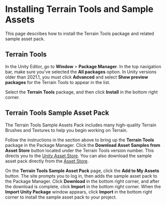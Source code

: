 # Installing Terrain Tools and Sample Assets

This page describes how to install the Terrain Tools package and related sample asset pack.

## Terrain Tools

In the Unity Editor, go to **Window** > **Package Manager**. In the top navigation bar, make sure you've selected the **All packages** option. In Unity versions older than 2021.1, you must click **Advanced** and select **Show preview packages** for the Terrain Tools to appear in the list.

Select the **Terrain Tools** package, and then click **Install** in the bottom right corner.

## Terrain Tools Sample Asset Pack

The Terrain Tools Sample Assets Pack includes many high-quality Terrain Brushes and Textures to help you begin working on Terrain.

Follow the instructions in the section above to bring up the **Terrain Tools** package in the Package Manager. Click the **Download Asset Samples from Asset Store** button located under the Terrain Tools version number. This directs you to the [Unity Asset Store](https://assetstore.unity.com/). You can also download the sample asset pack directly from the [Asset Store](https://assetstore.unity.com/packages/2d/textures-materials/nature/terrain-tools-sample-asset-pack-145808).

On the **Terrain Tools Sample Asset Pack** page, click the **Add to My Assets** button. The site prompts you to log in, then adds the sample asset pack to the Package Manager. Click **Download** in the bottom right corner, and after the download is complete, click **Import** in the bottom right corner. When the **Import Unity Package** window appears, click **Import** in the bottom right corner to install the sample asset pack to your project.
